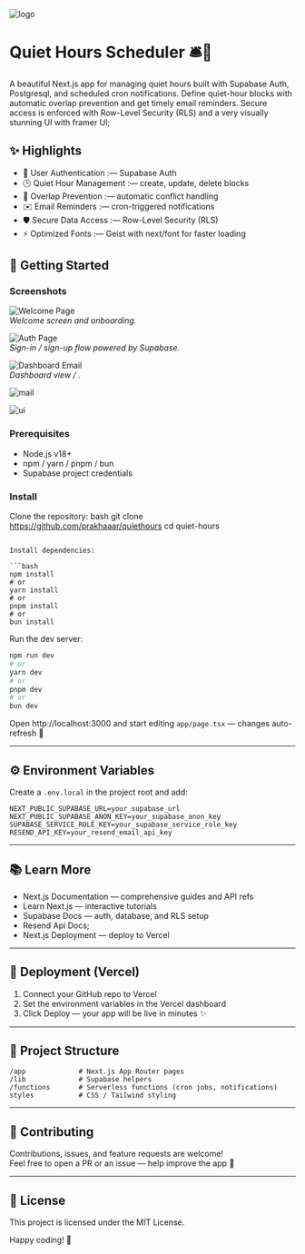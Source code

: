 ![logo](/public/logo.png)

# Quiet Hours Scheduler 🛎️🌙

A beautiful Next.js app for managing quiet hours built with Supabase Auth, Postgresql, and scheduled cron notifications. Define quiet-hour blocks with automatic overlap prevention and get timely email reminders. Secure access is enforced with Row-Level Security (RLS) and a very visually stunning UI with framer UI;

## ✨ Highlights

- 🔐 User Authentication :— Supabase Auth
- 🕒 Quiet Hour Management :— create, update, delete blocks
- 🚫 Overlap Prevention :— automatic conflict handling
- ✉️ Email Reminders :— cron-triggered notifications
- 🛡️ Secure Data Access :— Row-Level Security (RLS)
- ⚡ Optimized Fonts :— Geist with next/font for faster loading

## 🧭 Getting Started

### Screenshots

![Welcome Page](/public/welcomepage.png)  
_Welcome screen and onboarding._

![Auth Page](/public/authpage.png)  
_Sign-in / sign-up flow powered by Supabase._

![Dashboard Email](/public/dashboard1.png)  
_Dashboard view / ._

![mail](/public/mail.png)

![ui](/public/demof.gif)

### Prerequisites

- Node.js v18+
- npm / yarn / pnpm / bun
- Supabase project credentials

### Install

Clone the repository:
bash
git clone https://github.com/prakhaaar/quiethours
cd quiet-hours

````

Install dependencies:

```bash
npm install
# or
yarn install
# or
pnpm install
# or
bun install
````

Run the dev server:

```bash
npm run dev
# or
yarn dev
# or
pnpm dev
# or
bun dev
```

Open http://localhost:3000 and start editing `app/page.tsx` — changes auto-refresh 🔁

---

## ⚙️ Environment Variables

Create a `.env.local` in the project root and add:

```env
NEXT_PUBLIC_SUPABASE_URL=your_supabase_url
NEXT_PUBLIC_SUPABASE_ANON_KEY=your_supabase_anon_key
SUPABASE_SERVICE_ROLE_KEY=your_supabase_service_role_key
RESEND_API_KEY=your_resend_email_api_key
```

---

## 📚 Learn More

- Next.js Documentation — comprehensive guides and API refs
- Learn Next.js — interactive tutorials
- Supabase Docs — auth, database, and RLS setup
- Resend Api Docs;
- Next.js Deployment — deploy to Vercel

---

## 🚀 Deployment (Vercel)

1. Connect your GitHub repo to Vercel
2. Set the environment variables in the Vercel dashboard
3. Click Deploy — your app will be live in minutes ✨

---

## 📁 Project Structure

```
/app             # Next.js App Router pages
/lib             # Supabase helpers
/functions       # Serverless functions (cron jobs, notifications)
styles           # CSS / Tailwind styling
```

---

## 🤝 Contributing

Contributions, issues, and feature requests are welcome!  
Feel free to open a PR or an issue — help improve the app 💖

---

## 🧾 License

This project is licensed under the MIT License.

Happy coding! 🚀
